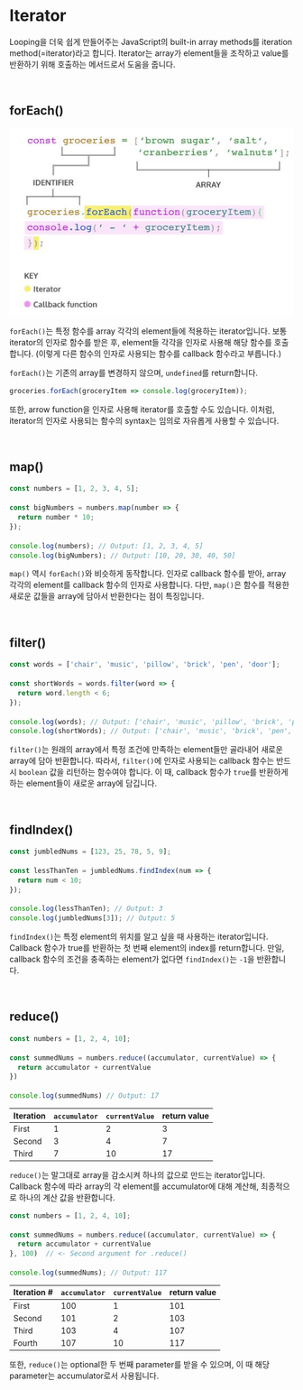 # Iterator

Looping을 더욱 쉽게 만들어주는 JavaScript의 built-in array methods를 iteration method(=iterator)라고 합니다. Iterator는 array가 element들을 조작하고 value를 반환하기 위해 호출하는 메서드로서 도움을 줍니다.

​    

## forEach()

![foreach](../image/javascript_img/foreach.JPG)

`forEach()`는 특정 함수를 array 각각의 element들에 적용하는 iterator입니다. 보통 iterator의 인자로 함수를 받은 후, element들 각각을 인자로 사용해 해당 함수를 호출합니다. (이렇게 다른 함수의 인자로 사용되는 함수를 callback 함수라고 부릅니다.)

`forEach()`는 기존의 array를 변경하지 않으며, `undefined`를 return합니다.

```javascript
groceries.forEach(groceryItem => console.log(groceryItem));
```

또한, arrow function을 인자로 사용해 iterator를 호출할 수도 있습니다. 이처럼, iterator의 인자로 사용되는 함수의 syntax는 임의로 자유롭게 사용할 수 있습니다.

​    

## map()

```javascript
const numbers = [1, 2, 3, 4, 5]; 
 
const bigNumbers = numbers.map(number => {
  return number * 10;
});

console.log(numbers); // Output: [1, 2, 3, 4, 5]
console.log(bigNumbers); // Output: [10, 20, 30, 40, 50]
```

`map()` 역시 `forEach()`와 비슷하게 동작합니다. 인자로 callback 함수를 받아, array 각각의 element를 callback 함수의 인자로 사용합니다. 다만, `map()`은 함수를 적용한 새로운 값들을 array에 담아서 반환한다는 점이 특징입니다.

​    

## filter()

```javascript
const words = ['chair', 'music', 'pillow', 'brick', 'pen', 'door']; 
 
const shortWords = words.filter(word => {
  return word.length < 6;
});

console.log(words); // Output: ['chair', 'music', 'pillow', 'brick', 'pen', 'door']; 
console.log(shortWords); // Output: ['chair', 'music', 'brick', 'pen', 'door']
```

`filter()`는 원래의 array에서 특정 조건에 만족하는 element들만 골라내어 새로운 array에 담아 반환합니다. 따라서, `filter()`에 인자로 사용되는 callback 함수는 반드시 `boolean` 값을 리턴하는 함수여야 합니다. 이 때, callback 함수가 `true`를 반환하게 하는 element들이 새로운 array에 담깁니다.

​    

## findIndex()

```javascript
const jumbledNums = [123, 25, 78, 5, 9]; 
 
const lessThanTen = jumbledNums.findIndex(num => {
  return num < 10;
});

console.log(lessThanTen); // Output: 3 
console.log(jumbledNums[3]); // Output: 5
```

`findIndex()`는 특정 element의 위치를 알고 싶을 때 사용하는 iterator입니다. Callback 함수가 true를 반환하는 첫 번째 element의 index를 return합니다. 만일, callback 함수의 조건을 충족하는 element가 없다면 `findIndex()`는 `-1`을 반환합니다.

​    

## reduce()

```javascript
const numbers = [1, 2, 4, 10];
 
const summedNums = numbers.reduce((accumulator, currentValue) => {
  return accumulator + currentValue
})
 
console.log(summedNums) // Output: 17
```

| Iteration | `accumulator` | `currentValue` | return value |
| --------- | ------------- | -------------- | ------------ |
| First     | 1             | 2              | 3            |
| Second    | 3             | 4              | 7            |
| Third     | 7             | 10             | 17           |

`reduce()`는 말그대로 array을 감소시켜 하나의 값으로 만드는 iterator입니다. Callback 함수에 따라 array의 각 element를 accumulator에 대해 계산해, 최종적으로 하나의 계산 값을 반환합니다.

```javascript
const numbers = [1, 2, 4, 10];
 
const summedNums = numbers.reduce((accumulator, currentValue) => {
  return accumulator + currentValue
}, 100)  // <- Second argument for .reduce()
 
console.log(summedNums); // Output: 117
```

| Iteration # | `accumulator` | `currentValue` | return value |
| ----------- | ------------- | -------------- | ------------ |
| First       | 100           | 1              | 101          |
| Second      | 101           | 2              | 103          |
| Third       | 103           | 4              | 107          |
| Fourth      | 107           | 10             | 117          |

또한, `reduce()`는 optional한 두 번째 parameter를 받을 수 있으며, 이 때 해당 parameter는 accumulator로서 사용됩니다.